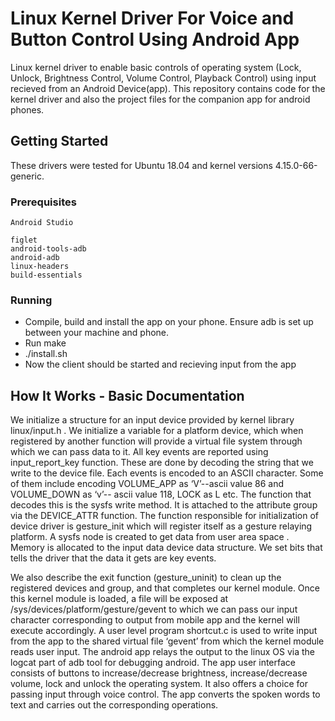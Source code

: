 # Linux Kernel Driver For Voice and Button Control Using Android App 

Linux kernel driver to enable basic controls of operating system (Lock, Unlock, Brightness Control, Volume Control, Playback Control) using input recieved from an Android Device(app).
This repository contains code for the kernel driver and also the project files for the companion app for android phones.

## Getting Started

These drivers were tested for Ubuntu 18.04 and kernel versions 4.15.0-66-generic.

### Prerequisites

```
Android Studio

figlet
android-tools-adb
android-adb
linux-headers
build-essentials
```

### Running

- Compile, build and install the app on your phone. Ensure adb is set up between your machine and phone.
- Run make
- ./install.sh
- Now the client should be started and recieving input from the app


## How It Works - Basic Documentation 

We initialize a structure for an input device provided by kernel library
linux/input.h . We initialize a variable for a platform device, which when
registered by another function will provide a virtual file system through
which we can pass data to it.
All key events are reported using input_report_key function. These are
done by decoding the string that we write to the device file. Each events is
encoded to an ASCII character. Some of them include encoding
VOLUME_APP as ‘V’--ascii value 86 and VOLUME_DOWN as ‘v’--
ascii value 118, LOCK as L etc.
The function that decodes this is the sysfs write method. It is attached to
the attribute group via the DEVICE_ATTR function.
The function responsible for initialization of device driver is gesture_init
which will register itself as a gesture relaying platform. A sysfs node is
created to get data from user area space . Memory is allocated to the input
data device data structure. We set bits that tells the driver that the data it
gets are key events.

We also describe the exit function (gesture_uninit) to clean up the
registered devices and group, and that completes our kernel module.
Once this kernel module is loaded, a file will be exposed at
/sys/devices/platform/gesture/gevent to which we can pass our input
character corresponding to output from mobile app and the kernel will
execute accordingly.
A user level program shortcut.c is used to write input from the app to the
shared virtual file ‘gevent’ from which the kernel module reads user input.
The android app relays the output to the linux OS via the logcat part of adb
tool for debugging android. The app user interface consists of buttons to
increase/decrease brightness, increase/decrease volume, lock and unlock
the operating system.
It also offers a choice for passing input through voice control. The app
converts the spoken words to text and carries out the corresponding
operations.
